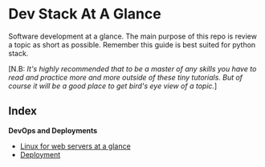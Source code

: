 # Dev Stack At A Glance

Software development at a glance. The main purpose of this repo is review a topic as short as possible. Remember this guide is best suited for python stack.    
  
[N.B: _It's highly recommended that to be a master of any skills you have to read and practice more and more outside of these tiny tutorials. But of course it will be a good place to get bird's eye view of a topic._]

## Index

**DevOps and Deployments**
- [Linux for web servers at a glance](linux-for-web-servers-at-a-glance)
- [Deployment](deployment)